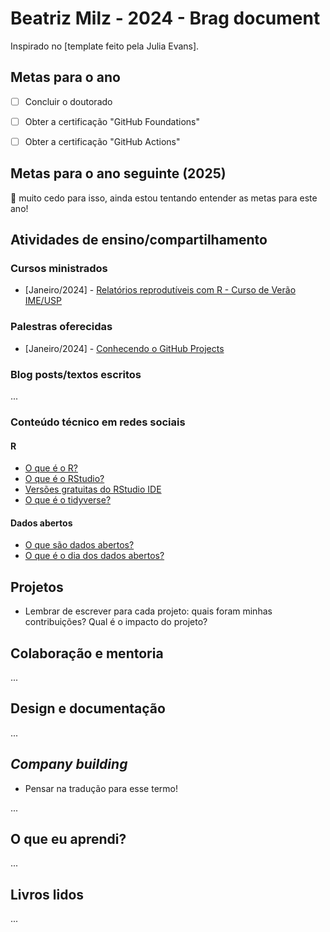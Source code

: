 # Beatriz Milz - 2024 - Brag document

Inspirado no [template feito pela Julia Evans].

## Metas para o ano

- [ ] Concluir o doutorado

- [ ] Obter a certificação "GitHub Foundations"

- [ ] Obter a certificação "GitHub Actions"

## Metas para o ano seguinte (2025)

👀 muito cedo para isso, ainda estou tentando entender as metas para este ano!

## Atividades de ensino/compartilhamento


### Cursos ministrados

- [Janeiro/2024] - [Relatórios reprodutíveis com R - Curso de Verão IME/USP](https://beatrizmilz.github.io/2024-curso-de-verao-ime-usp-relatorios/)


### Palestras oferecidas

- [Janeiro/2024] - [Conhecendo o GitHub Projects](https://beamilz.com/talks/pt/2024-01-github-projects/)


### Blog posts/textos escritos

...


### Conteúdo técnico em redes sociais 

#### R

- [O que é o R?](https://www.instagram.com/p/C2DDu-MLZ4W/?img_index=1)
- [O que é o RStudio?](https://www.instagram.com/p/C2IJPYqLjIe/?img_index=1)
- [Versões gratuitas do RStudio IDE](https://www.instagram.com/p/C2Xh63gLWIM/?img_index=1)
- [O que é o tidyverse?](https://www.instagram.com/p/C2fQI7FrlC2/?img_index=1)

#### Dados abertos

- [O que são dados abertos?](https://www.instagram.com/p/C1o5RR3rsww/?img_index=1)
- [O que é o dia dos dados abertos?](https://www.instagram.com/p/C197Ln9LEes/?img_index=1)

## Projetos

- Lembrar de escrever para cada projeto: quais foram minhas contribuições? Qual é o impacto do projeto?

## Colaboração e mentoria

...


## Design e documentação

...

## *Company building*

- Pensar na tradução para esse termo!

...

## O que eu aprendi?

...

## Livros lidos

...

